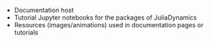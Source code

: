 * Documentation host
* Tutorial Jupyter notebooks for the packages of JuliaDynamics
* Resources (images/animations) used in documentation pages or tutorials
